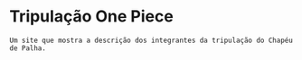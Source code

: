 # Tripulação One Piece
    Um site que mostra a descrição dos integrantes da tripulação do Chapéu de Palha.